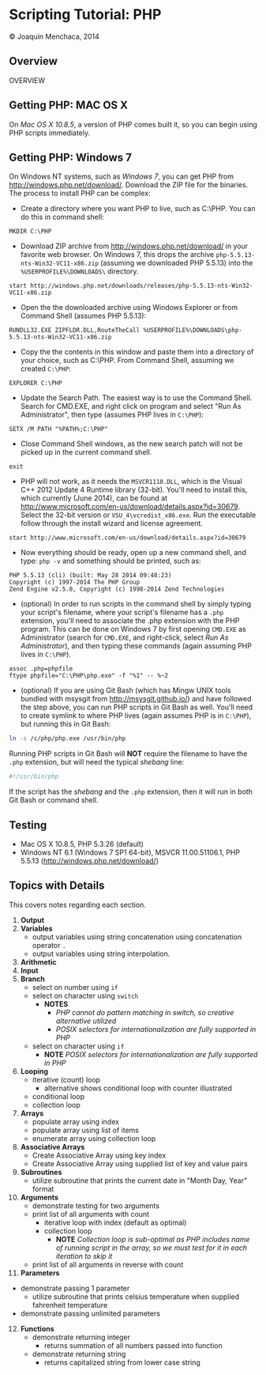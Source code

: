 # Scripting Tutorial: PHP

© Joaquin Menchaca, 2014

## Overview

OVERVIEW

## Getting PHP: MAC OS X

On *Mac OS X 10.8.5*, a version of PHP comes built it, so you can begin using PHP scripts immediately.

## Getting PHP: Windows 7

On Windows NT systems, such as *Windows 7*, you can get PHP from http://windows.php.net/download/.  Download the ZIP file for the binaries.  The process to install PHP can be complex:

* Create a directory where you want PHP to live, such as C:\PHP.  You can do this in command shell: 
```batch
MKDIR C:\PHP
```
* Download ZIP archive from http://windows.php.net/download/ in your favorite web browser.  On Windows 7, this drops the archive ```php-5.5.13-nts-Win32-VC11-x86.zip``` (assuming we downloaded PHP 5.5.13) into the ```%USERPROFILE%\DOWNLOADS\``` directory.
```batch
start http://windows.php.net/downloads/releases/php-5.5.13-nts-Win32-VC11-x86.zip
```
* Open the the downloaded archive using Windows Explorer or from Command Shell (assumes PHP 5.5.13): 
```batch
RUNDLL32.EXE ZIPFLDR.DLL,RouteTheCall %USERPROFILE%\DOWNLOADS\php-5.5.13-nts-Win32-VC11-x86.zip
``` 
* Copy the the contents in this window and paste them into a directory of your choice, such as C:\PHP.  From Command Shell, assuming we created ```C:\PHP```: 
```batch
EXPLORER C:\PHP
```
* Update the Search Path.  The easiest way is to use the Command Shell. Search for CMD.EXE, and right click on program and select "Run As Administrator", then type (assumes PHP lives in ```C:\PHP```): 
```batch
SETX /M PATH "%PATH%;C:\PHP"
```
* Close Command Shell windows, as the new search patch will not be picked up in the current command shell.
```batch
exit
````
* PHP will not work, as it needs the ```MSVCR1110.DLL```, which is the Visual C++ 2012 Update 4 Runtime library (32-bit).  You'll need to install this, which currently (June 2014), can be found at http://www.microsoft.com/en-us/download/details.aspx?id=30679.  Select the 32-bit version or ```VSU_4\vcredist_x86.exe```.  Run the executable follow through the install wizard and license agreement.
```batch
start http://www.microsoft.com/en-us/download/details.aspx?id=30679
```
* Now everything should be ready, open up a new command shell, and type: ```php -v``` and something should be printed, such as: 
```
PHP 5.5.13 (cli) (built: May 28 2014 09:48:23)
Copyright (c) 1997-2014 The PHP Group
Zend Engine v2.5.0, Copyright (c) 1998-2014 Zend Technologies
```
* (optional) In order to run scripts in the command shell by simply typing your script's filename, where your script's filename has a ```.php``` extension, you'll need to associate the .php extension with the PHP program.  This can be done on Windows 7 by first opening ```CMD.EXE``` as Administrator (search for ```CMD.EXE```, and right-click, select *Run As Administrator*), and then typing these commands (again assuming PHP lives in ```C:\PHP```).
```batch
assoc .php=phpfile
ftype phpfile="C:\PHP\php.exe" -f "%1" -- %~2
```
* (optional) If you are using Git Bash (which has Mingw UNIX tools bundled with msysgit from http://msysgit.github.io/) and have followed the step above, you can run PHP scripts in Git Bash as well.  You'll need to create symlink to where PHP lives (again assumes PHP is in ```C:\PHP```), but running this in Git Bash: 
```bash
ln -s /c/php/php.exe /usr/bin/php
```
Running PHP scripts in Git Bash will **NOT** require the filename to have the ```.php``` extension, but will need the typical *shebang* line:
```bash
#!/usr/bin/php
``` 
If the script has the *shebang* and the ```.php``` extension, then it will run in both Git Bash or command shell.

## Testing

* Mac OS X 10.8.5, PHP 5.3.26 (default)
* Windows NT 6.1 (Windows 7 SP1 64-bit), MSVCR 11.00.51106.1, PHP 5.5.13 (http://windows.php.net/download/)

## Topics with Details 

This covers notes regarding each section.

1. **Output**
2. **Variables**
   * output variables using string concatenation using concatenation operator ```.```
   * output variables using string interpolation.
3. **Arithmetic**
4. **Input**
5. **Branch**
   * select on number using ```if```
   * select on character using ```switch```
     * **NOTES** 
        * *PHP cannot do pattern matching in switch, so creative alternative utilized*
        * *POSIX selectors for internationalization are fully supported in PHP*
   * select on character using ```if```
     * **NOTE** *POSIX selectors for internationalization are fully supported in PHP*
6. **Looping**
   * iterative (count) loop
     * alternative shows conditional loop with counter illustrated
   * conditional loop
   * collection loop
7. **Arrays**
   * populate array using index
   * populate array using list of items
   * enumerate array using collection loop
8. **Associative Arrays**
   * Create Associative Array using key index
   * Create Associative Array using supplied list of key and value pairs
9. **Subroutines** 
   * utilize subroutine that prints the current date in "Month Day, Year" format
10. **Arguments**
    * demonstrate testing for two arguments
    * print list of all arguments with count
      * iterative loop with index (default as optimal)
      * collection loop
        * **NOTE** *Collection loop is sub-optimal as PHP includes name of running script in the array, so we must test for it in each iteration to skip it*
    * print list of all arguments in reverse with count
11. **Parameters**
   * demonstrate passing 1 parameter
     * utilize subroutine that prints celsius temperature when supplied fahrenheit temperature
   * demonstrate passing unlimited parameters
12. **Functions**
    * demonstrate returning integer
      * returns summation of all numbers passed into function 
    * demonstrate returning string
      * returns capitalized string from lower case string 
